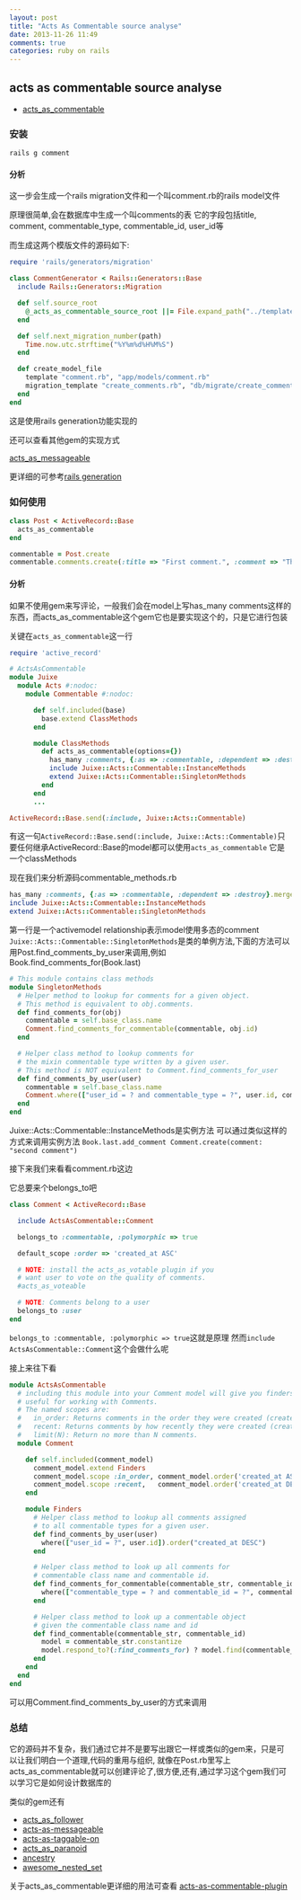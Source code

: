 ```yaml
---
layout: post
title: "Acts As Commentable source analyse"
date: 2013-11-26 11:49
comments: true
categories: ruby on rails
---
```


## acts as commentable source analyse

+ [acts_as_commentable](https://github.com/jackdempsey/acts_as_commentable)

### 安装

`rails g comment`

#### 分析

这一步会生成一个rails migration文件和一个叫comment.rb的rails model文件

原理很简单,会在数据库中生成一个叫comments的表
它的字段包括title, comment, commentable_type, commentable_id, user_id等

而生成这两个模版文件的源码如下:

``` ruby lib/generators/comment/comment_generator.rb
require 'rails/generators/migration'

class CommentGenerator < Rails::Generators::Base
  include Rails::Generators::Migration

  def self.source_root
    @_acts_as_commentable_source_root ||= File.expand_path("../templates", __FILE__)
  end

  def self.next_migration_number(path)
    Time.now.utc.strftime("%Y%m%d%H%M%S")
  end

  def create_model_file
    template "comment.rb", "app/models/comment.rb"
    migration_template "create_comments.rb", "db/migrate/create_comments.rb"
  end
end
```

这是使用rails generation功能实现的

还可以查看其他gem的实现方式

[acts_as_messageable](https://github.com/LTe/acts-as-messageable/blob/master/lib/generators/acts-as-messageable/migration/migration_generator.rb)

更详细的可参考[rails generation](http://guides.rubyonrails.org/generators.html)



### 如何使用

``` ruby
class Post < ActiveRecord::Base
  acts_as_commentable
end

commentable = Post.create
commentable.comments.create(:title => "First comment.", :comment => "This is the first comment.")
```

#### 分析

如果不使用gem来写评论，一般我们会在model上写has_many comments这样的东西，而acts_as_commentable这个gem它也是要实现这个的，只是它进行包装

关键在`acts_as_commentable`这一行

``` ruby lib/commentable_method.rb
require 'active_record'

# ActsAsCommentable
module Juixe
  module Acts #:nodoc:
    module Commentable #:nodoc:

      def self.included(base)
        base.extend ClassMethods  
      end

      module ClassMethods
        def acts_as_commentable(options={})
          has_many :comments, {:as => :commentable, :dependent => :destroy}.merge(options)
          include Juixe::Acts::Commentable::InstanceMethods
          extend Juixe::Acts::Commentable::SingletonMethods
        end
      end
      ...

ActiveRecord::Base.send(:include, Juixe::Acts::Commentable)
```

有这一句`ActiveRecord::Base.send(:include, Juixe::Acts::Commentable)`只要任何继承ActiveRecord::Base的model都可以使用`acts_as_commentable` 它是一个classMethods 

现在我们来分析源码commentable_methods.rb

``` ruby
has_many :comments, {:as => :commentable, :dependent => :destroy}.merge(options)
include Juixe::Acts::Commentable::InstanceMethods
extend Juixe::Acts::Commentable::SingletonMethods
```

第一行是一个activemodel relationship表示model使用多态的comment
`Juixe::Acts::Commentable::SingletonMethods`是类的单例方法,下面的方法可以用Post.find_comments_by_user来调用,例如
Book.find_comments_for(Book.last)

``` ruby
# This module contains class methods
module SingletonMethods
  # Helper method to lookup for comments for a given object.
  # This method is equivalent to obj.comments.
  def find_comments_for(obj)
    commentable = self.base_class.name
    Comment.find_comments_for_commentable(commentable, obj.id)
  end

  # Helper class method to lookup comments for
  # the mixin commentable type written by a given user.  
  # This method is NOT equivalent to Comment.find_comments_for_user
  def find_comments_by_user(user) 
    commentable = self.base_class.name
    Comment.where(["user_id = ? and commentable_type = ?", user.id, commentable]).order("created_at DESC")
  end
end
```

Juixe::Acts::Commentable::InstanceMethods是实例方法
可以通过类似这样的方式来调用实例方法
`Book.last.add_comment Comment.create(comment: "second comment")`

接下来我们来看看comment.rb这边

它总要来个belongs_to吧

``` ruby comment.rb
class Comment < ActiveRecord::Base

  include ActsAsCommentable::Comment

  belongs_to :commentable, :polymorphic => true

  default_scope :order => 'created_at ASC'

  # NOTE: install the acts_as_votable plugin if you
  # want user to vote on the quality of comments.
  #acts_as_voteable

  # NOTE: Comments belong to a user
  belongs_to :user
end
```

`belongs_to :commentable, :polymorphic => true`这就是原理
然而`include ActsAsCommentable::Comment`这个会做什么呢

接上来往下看

``` ruby lib/comment_method.rb
module ActsAsCommentable
  # including this module into your Comment model will give you finders and named scopes
  # useful for working with Comments.
  # The named scopes are:
  #   in_order: Returns comments in the order they were created (created_at ASC).
  #   recent: Returns comments by how recently they were created (created_at DESC).
  #   limit(N): Return no more than N comments.
  module Comment

    def self.included(comment_model)
      comment_model.extend Finders
      comment_model.scope :in_order, comment_model.order('created_at ASC')
      comment_model.scope :recent,   comment_model.order('created_at DESC')
    end

    module Finders
      # Helper class method to lookup all comments assigned
      # to all commentable types for a given user.
      def find_comments_by_user(user)
        where(["user_id = ?", user.id]).order("created_at DESC")
      end

      # Helper class method to look up all comments for 
      # commentable class name and commentable id.
      def find_comments_for_commentable(commentable_str, commentable_id)
        where(["commentable_type = ? and commentable_id = ?", commentable_str, commentable_id]).order("created_at DESC")
      end

      # Helper class method to look up a commentable object
      # given the commentable class name and id 
      def find_commentable(commentable_str, commentable_id)
        model = commentable_str.constantize
        model.respond_to?(:find_comments_for) ? model.find(commentable_id) : nil
      end
    end
  end
end
```

可以用Comment.find_comments_by_user的方式来调用

### 总结

它的源码并不复杂，我们通过它并不是要写出跟它一样或类似的gem来，只是可以让我们明白一个道理,代码的重用与组织, 就像在Post.rb里写上acts_as_commentable就可以创建评论了,很方便,还有,通过学习这个gem我们可以学习它是如何设计数据库的

类似的gem还有

- [acts_as_follower](https://github.com/tcocca/acts_as_follower)
- [acts-as-messageable](https://github.com/LTe/acts-as-messageable)
- [acts-as-taggable-on](https://github.com/mbleigh/acts-as-taggable-on)
- [acts_as_paranoid](https://github.com/goncalossilva/acts_as_paranoid)
- [ancestry](https://github.com/stefankroes/ancestry)
- [awesome_nested_set](https://github.com/collectiveidea/awesome_nested_set)

关于acts_as_commentable更详细的用法可查看
[acts-as-commentable-plugin](http://juixe.com/techknow/index.php/2006/06/18/acts-as-commentable-plugin/)
